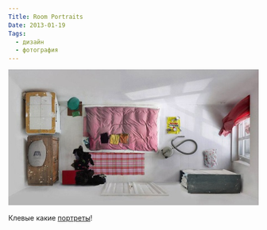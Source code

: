```yaml
---
Title: Room Portraits
Date: 2013-01-19
Tags:
  - дизайн
  - фотография
---
```


![room-portraits.jpeg](images/room-portraits.jpeg)

Клевые какие [портреты](http://www.slate.com/blogs/behold/2013/01/14/menno_aden_room_portraits_taken_from_above_photos.html)!
